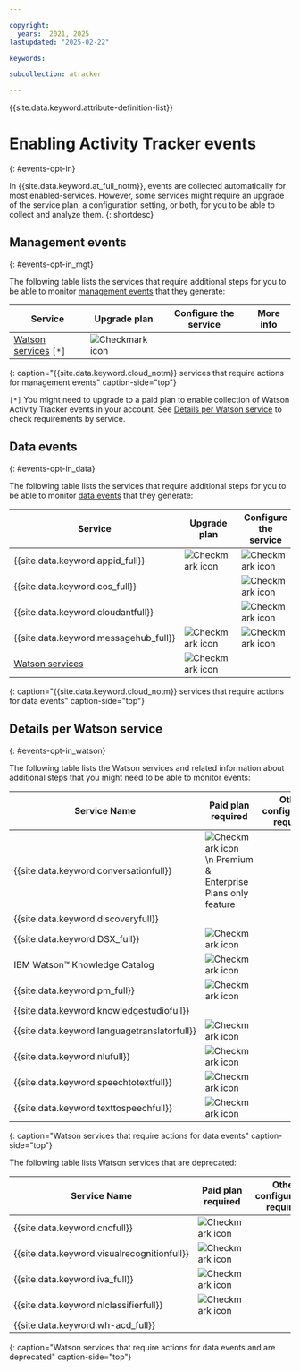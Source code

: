 ```yaml
---

copyright:
  years:  2021, 2025
lastupdated: "2025-02-22"

keywords:

subcollection: atracker

---
```


{{site.data.keyword.attribute-definition-list}}


# Enabling Activity Tracker events
{: #events-opt-in}

In {{site.data.keyword.at_full_notm}}, events are collected automatically for most enabled-services. However, some services might require an upgrade of the service plan, a configuration setting, or both, for you to be able to collect and analyze them.
{: shortdesc}




## Management events
{: #events-opt-in_mgt}

The following table lists the services that require additional steps for you to be able to monitor [management events](/docs/atracker?topic=atracker-event_types#event_types_management) that they generate:

| Service                            | Upgrade plan                       | Configure the service              | More info |
|------------------------------------|------------------------------------|------------------------------------|-----------|
| [Watson services](/docs/atracker?topic=atracker-cloud_services_atracker) `[*]`  | ![Checkmark icon](../../icons/checkmark-icon.svg) |  |   |
{: caption="{{site.data.keyword.cloud_notm}} services that require actions for management events" caption-side="top"}

`[*]` You might need to upgrade to a paid plan to enable collection of Watson Activity Tracker events in your account. See [Details per Watson service](/docs/atracker?topic=atracker-cloud_services_atracker) to check requirements by service.


## Data events
{: #events-opt-in_data}

The following table lists the services that require additional steps for you to be able to monitor [data events](/docs/atracker?topic=atracker-event_types#event_types_data) that they generate:

| Service                            | Upgrade plan                       | Configure the service              | More info |
|------------------------------------|------------------------------------|------------------------------------|-----------|
| {{site.data.keyword.appid_full}}   | ![Checkmark icon](../../icons/checkmark-icon.svg) | ![Checkmark icon](../../icons/checkmark-icon.svg)   | [Monitoring runtime activity](/docs/appid?topic=appid-at-events#at-monitor-runtime-activity)   |
| {{site.data.keyword.cos_full}}     |  | ![Checkmark icon](../../icons/checkmark-icon.svg) | [Enabling {{site.data.keyword.atracker_short}}](/docs/cloud-object-storage?topic=cloud-object-storage-at&interface=ui#at-examples-recommended) |
| {{site.data.keyword.cloudantfull}} |  | ![Checkmark icon](../../icons/checkmark-icon.svg) | [Configuring data events for an IBM Cloudant instance](/docs/Cloudant?topic=Cloudant-at_events#at_event_configure) |
| {{site.data.keyword.messagehub_full}} | ![Checkmark icon](../../icons/checkmark-icon.svg) | ![Checkmark icon](../../icons/checkmark-icon.svg) | [Enabling message audit events](/docs/EventStreams?topic=EventStreams-at_events#enable-message-events) |
| [Watson services](/docs/atracker?topic=atracker-cloud_services_atracker)    | ![Checkmark icon](../../icons/checkmark-icon.svg) |  |   |
{: caption="{{site.data.keyword.cloud_notm}} services that require actions for data events" caption-side="top"}


## Details per Watson service
{: #events-opt-in_watson}

The following table lists the Watson services and related information about additional steps that you might need to be able to monitor events:

| Service Name | Paid plan required | Other configuration required |
|--|--|--|
| {{site.data.keyword.conversationfull}} | ![Checkmark icon](../../icons/checkmark-icon.svg)   \n Premium & Enterprise Plans only feature | |
| {{site.data.keyword.discoveryfull}} |   |   |
| {{site.data.keyword.DSX_full}} | ![Checkmark icon](../../icons/checkmark-icon.svg) |   |
| IBM Watson&trade; Knowledge Catalog | ![Checkmark icon](../../icons/checkmark-icon.svg) |   |
| {{site.data.keyword.pm_full}} | ![Checkmark icon](../../icons/checkmark-icon.svg) |   |
| {{site.data.keyword.knowledgestudiofull}} |  |   |
| {{site.data.keyword.languagetranslatorfull}} | ![Checkmark icon](../../icons/checkmark-icon.svg) |   |
| {{site.data.keyword.nlufull}} | ![Checkmark icon](../../icons/checkmark-icon.svg) |   |
| {{site.data.keyword.speechtotextfull}} | ![Checkmark icon](../../icons/checkmark-icon.svg) |   |
| {{site.data.keyword.texttospeechfull}} | ![Checkmark icon](../../icons/checkmark-icon.svg) |   |
{: caption="Watson services that require actions for data events" caption-side="top"}

The following table lists Watson services that are deprecated:

| Service Name | Paid plan required | Other configuration required |
| -- | -- | -- |
| {{site.data.keyword.cncfull}} | ![Checkmark icon](../../icons/checkmark-icon.svg) |   |
| {{site.data.keyword.visualrecognitionfull}} | ![Checkmark icon](../../icons/checkmark-icon.svg) |   |
| {{site.data.keyword.iva_full}} | ![Checkmark icon](../../icons/checkmark-icon.svg) |   |
| {{site.data.keyword.nlclassifierfull}} | ![Checkmark icon](../../icons/checkmark-icon.svg) |   |
| {{site.data.keyword.wh-acd_full}} |   |   |
{: caption="Watson services that require actions for data events and are deprecated" caption-side="top"}
